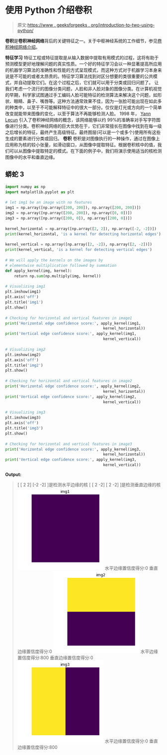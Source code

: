 # 使用 Python 介绍卷积

> 原文:[https://www . geeksforgeeks . org/introduction-to-two-using-python/](https://www.geeksforgeeks.org/introduction-to-convolutions-using-python/)

**卷积**是**卷积神经网络**背后的关键特征之一。关于中枢神经系统的工作细节，参见[卷积神经网络介绍](https://www.geeksforgeeks.org/introduction-convolution-neural-network/)。

**特征学习**
特征工程或特征提取是从输入数据中提取有用模式的过程，这将有助于预测模型更好地理解问题的真实性质。一个好的特征学习会以一种显著提高所应用的机器学习算法的准确性和性能的方式呈现模式，而这种方式对于机器学习本身来说是不可能的或者太昂贵的。特征学习算法找到对区分想要的类很重要的公共模式，并自动提取它们。在这个过程之后，它们就可以用于分类或回归问题了。
让我们考虑一个流行的图像分类问题，人脸和非人脸对象的图像分类。在计算机视觉的早期，科学家试图通过手工编码人脸可能特征的检测算法来解决这个问题，如形状、眼睛、鼻子、嘴唇等。这种方法通常效果不佳，因为一张脸可能出现在如此多的种类中，以至于不可能解释特征中的很大一部分。仅仅是灯光或方向的一个简单改变就能带来图像的变化，以至于算法不再能够检测人脸。
1998 年， [Yann Lecun](http://yann.lecun.com/) 引入了卷积神经网络的概念，该网络能够以约 99%的准确率对手写字符图像进行分类。卷积神经网络的巨大优势在于，它们非常擅长在图像中找到在每一级之后增长的特征，最终产生高级特征。最终图层(可以是一个或多个)使用所有这些生成的要素进行分类或回归。
**卷积**
卷积是对图像执行的一种操作，通过在图像上应用称为核的较小张量，如滑动窗口，从图像中提取特征。根据卷积核中的值，我们可以从图像中提取特定的模式。在下面的例子中，我们将演示使用适当的核检测图像中的水平和垂直边缘。

## 蟒蛇 3

```py
import numpy as np
import matplotlib.pyplot as plt

# let img1 be an image with no features
img1 = np.array([np.array([200, 200]), np.array([200, 200])])
img2 = np.array([np.array([200, 200]), np.array([0, 0])])
img3 = np.array([np.array([200, 0]), np.array([200, 0])])

kernel_horizontal = np.array([np.array([2, 2]), np.array([-2, -2])])
print(kernel_horizontal, 'is a kernel for detecting horizontal edges')

kernel_vertical = np.array([np.array([2, -2]), np.array([2, -2])])
print(kernel_vertical, 'is a kernel for detecting vertical edges')

# We will apply the kernels on the images by
# elementwise multiplication followed by summation
def apply_kernel(img, kernel):
    return np.sum(np.multiply(img, kernel))

# Visualizing img1
plt.imshow(img1)
plt.axis('off')
plt.title('img1')
plt.show()

# Checking for horizontal and vertical features in image1
print('Horizontal edge confidence score:', apply_kernel(img1, 
                                            kernel_horizontal))
print('Vertical edge confidence score:', apply_kernel(img1, 
                                            kernel_vertical))

# Visualizing img2
plt.imshow(img2)
plt.axis('off')
plt.title('img2')
plt.show()

# Checking for horizontal and vertical features in image2
print('Horizontal edge confidence score:', apply_kernel(img2, 
                                            kernel_horizontal))
print('Vertical edge confidence score:', apply_kernel(img2, 
                                            kernel_vertical))

# Visualizing img3
plt.imshow(img3)
plt.axis('off')
plt.title('img3')
plt.show()

# Checking for horizontal and vertical features in image3
print('Horizontal edge confidence score:', apply_kernel(img3, 
                                            kernel_horizontal))
print('Vertical edge confidence score:', apply_kernel(img3, 
                                            kernel_vertical))
```

**Output:**

> [ [ 2 2]
> [-2 -2] ]是检测水平边缘的核
> [ [ 2 -2]
> [ 2 -2] ]是检测垂直边缘的核
> ![](img/059f9d9587b69c2fa19931c7c323b5c6.png)
> 水平边缘置信度得分:0
> 垂直边缘置信度得分:0
> ![](img/f0459b7fd947bf35f3937ddc9bfabfb8.png)
> 水平边缘置信度得分:800
> 垂直边缘置信度得分:0
> ![](img/b61b2ed990c8b42c84b97d6615f7afaf.png)
> 水平边缘置信度得分:0
> 垂直边缘置信度得分:800